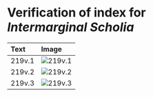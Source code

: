 # Verification of index for *Intermarginal Scholia*

| Text     | Image     |
| :------------- | :------------- |
| 219v.1 | ![219v.1](http://www.homermultitext.org/iipsrv?OBJ=IIP,1.0&FIF=/project/homer/pyramidal/VenA/VA219VN_0721.tif&RGN=0.4414,0.4017,0.04901,0.01923&WID=800&CVT=JPEG) |
| 219v.2 | ![219v.2](http://www.homermultitext.org/iipsrv?OBJ=IIP,1.0&FIF=/project/homer/pyramidal/VenA/VA219VN_0721.tif&RGN=0.4385,0.6234,0.04735,0.02393&WID=800&CVT=JPEG) |
| 219v.3 | ![219v.3](http://www.homermultitext.org/iipsrv?OBJ=IIP,1.0&FIF=/project/homer/pyramidal/VenA/VA219VN_0721.tif&RGN=0.4469,0.6638,0.05177,0.04426&WID=800&CVT=JPEG) |
